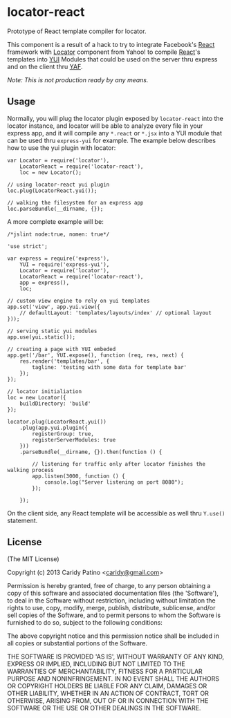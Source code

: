 locator-react
=============

Prototype of React template compiler for locator.

This component is a result of a hack to try to integrate Facebook's [React][] framework with [Locator][] component from Yahoo! to compile [React][]'s templates into [YUI][] Modules that could be used on the server thru express and on the client thru [YAF][].

_Note: This is not production ready by any means._

[React]: https://github.com/facebook/react
[Locator]: https://github.com/yahoo/locator
[YUI]: https://github.com/yui/yui3
[YAF]: http://yuilibrary.com/yui/docs/app/

Usage
-----

Normally, you will plug the locator plugin exposed by `locator-react` into the locator instance, and locator will be able to analyze every file in your express app, and it will compile any `*.react` or `*.jsx` into a YUI module that can be used thru `express-yui` for example. The example below describes how to use the yui plugin with locator:

```
var Locator = require('locator'),
    LocatorReact = require('locator-react'),
    loc = new Locator();

// using locator-react yui plugin
loc.plug(LocatorReact.yui());

// walking the filesystem for an express app
loc.parseBundle(__dirname, {});
```

A more complete example will be:

```
/*jslint node:true, nomen: true*/

'use strict';

var express = require('express'),
    YUI = require('express-yui'),
    Locator = require('locator'),
    LocatorReact = require('locator-react'),
    app = express(),
    loc;

// custom view engine to rely on yui templates
app.set('view', app.yui.view({
    // defaultLayout: 'templates/layouts/index' // optional layout
}));

// serving static yui modules
app.use(yui.static());

// creating a page with YUI embeded
app.get('/bar', YUI.expose(), function (req, res, next) {
    res.render('templates/bar', {
        tagline: 'testing with some data for template bar'
    });
});

// locator initialiation
loc = new Locator({
    buildDirectory: 'build'
});

locator.plug(LocatorReact.yui())
    .plug(app.yui.plugin({
        registerGroup: true,
        registerServerModules: true
    }))
    .parseBundle(__dirname, {}).then(function () {

        // listening for traffic only after locator finishes the walking process
        app.listen(3000, function () {
            console.log("Server listening on port 8080");
        });

    });
```

On the client side, any React template will be accessible as well thru `Y.use()` statement.

License
-------

(The MIT License)

Copyright (c) 2013 Caridy Patino &lt;caridy@gmail.com&gt;

Permission is hereby granted, free of charge, to any person obtaining
a copy of this software and associated documentation files (the
'Software'), to deal in the Software without restriction, including
without limitation the rights to use, copy, modify, merge, publish,
distribute, sublicense, and/or sell copies of the Software, and to
permit persons to whom the Software is furnished to do so, subject to
the following conditions:

The above copyright notice and this permission notice shall be
included in all copies or substantial portions of the Software.

THE SOFTWARE IS PROVIDED 'AS IS', WITHOUT WARRANTY OF ANY KIND,
EXPRESS OR IMPLIED, INCLUDING BUT NOT LIMITED TO THE WARRANTIES OF
MERCHANTABILITY, FITNESS FOR A PARTICULAR PURPOSE AND NONINFRINGEMENT.
IN NO EVENT SHALL THE AUTHORS OR COPYRIGHT HOLDERS BE LIABLE FOR ANY
CLAIM, DAMAGES OR OTHER LIABILITY, WHETHER IN AN ACTION OF CONTRACT,
TORT OR OTHERWISE, ARISING FROM, OUT OF OR IN CONNECTION WITH THE
SOFTWARE OR THE USE OR OTHER DEALINGS IN THE SOFTWARE.